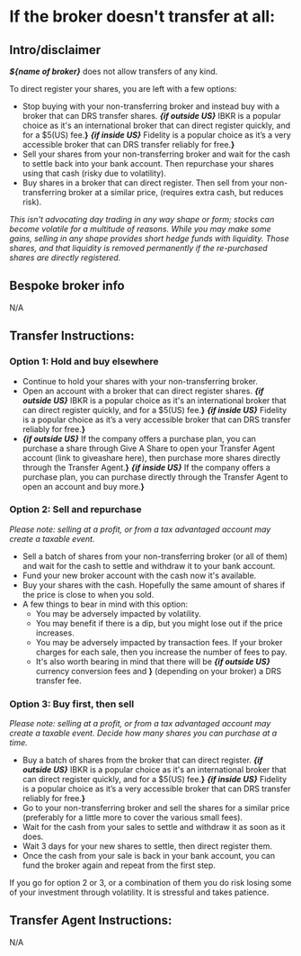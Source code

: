 # If the broker doesn't transfer at all:

## Intro/disclaimer
**_${name of broker}_** does not allow transfers of any kind. 

To direct register your shares, you are left with a few options:

- Stop buying with your non-transferring broker and instead buy with a broker that can DRS transfer shares. **_{if outside US}_** IBKR is a  popular choice as it's an international broker that can direct register quickly, and for a $5(US) fee.**}** **_{if inside US}_** Fidelity is a popular choice as it’s a very accessible broker that can DRS transfer reliably for free.**}**
- Sell your shares from your non-transferring broker and wait for the cash to settle back into your bank account. Then repurchase your shares using that cash (risky due to volatility).
- Buy shares in a broker that can direct register. Then sell from your non- transferring broker at a similar price, (requires extra cash, but reduces risk).

_This isn't advocating day trading in any way shape or form; stocks can become volatile for a multitude of reasons. While you may make some gains, selling in any shape provides short hedge funds with liquidity. Those shares, and that liquidity is removed permanently if the re-purchased shares are directly registered._


## Bespoke broker info
N/A



## Transfer Instructions:

### Option 1: Hold and buy elsewhere

- Continue to hold your shares with your non-transferring broker.
- Open an account with a broker that can direct register shares. **_{if outside US}_** IBKR is a  popular choice as it's an international broker that can direct register quickly, and for a $5(US) fee.**}** **_{if inside US}_** Fidelity is a popular choice as it’s a very accessible broker that can DRS transfer reliably for free.**}**
- **_{if outside US}_** If the company offers a purchase plan, you can purchase a share through Give A Share to open your Transfer Agent account (link to giveashare here), then purchase more shares directly through the Transfer Agent.**}** **_{if inside US}_** If the company offers a purchase plan, you can purchase directly through the Transfer Agent to open an account and buy more.**}**

### Option 2: Sell and repurchase

_Please note: selling at a profit, or from a tax advantaged account may create a taxable event._

- Sell a batch of shares from your non-transferring broker (or all of them) and wait for the cash to settle and withdraw it to your bank account.
- Fund your new broker account with the cash now it's available.
- Buy your shares with the cash. Hopefully the same amount of shares if the price is close to when you sold.
- A few things to bear in mind with this option:
  - You may be adversely impacted by volatility.
  - You may benefit if there is a dip, but you might lose out if the price increases.
  - You may be adversely impacted by transaction fees. If your broker charges for each sale, then you increase the number of fees to pay.
  - It's also worth bearing in mind that there will be **_{if outside US}_** currency conversion fees and **}** (depending on your broker) a DRS transfer fee.

### Option 3: Buy first, then sell

_Please note: selling at a profit, or from a tax advantaged account may create a taxable event.
Decide how many shares you can purchase at a time._

- Buy a batch of shares from the broker that can direct register. **_{if outside US}_** IBKR is a  popular choice as it's an international broker that can direct register quickly, and for a $5(US) fee.**}** **_{if inside US}_** Fidelity is a popular choice as it’s a very accessible broker that can DRS transfer reliably for free.**}**
- Go to your non-transferring broker and sell the shares for a similar price (preferably for a little more to cover the various small fees).
- Wait for the cash from your sales to settle and withdraw it as soon as it does.
- Wait 3 days for your new shares to settle, then direct register them.
- Once the cash from your sale is back in your bank account, you can fund the broker again and repeat from the first step.

If you go for option 2 or 3, or a combination of them you do risk losing some of your investment through volatility. It is stressful and takes patience.


## Transfer Agent Instructions:
N/A

